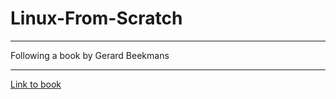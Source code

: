 # Linux-From-Scratch
--- 
Following a book by Gerard Beekmans

---
[Link to book](https://www.linuxfromscratch.org/lfs/downloads/10.0-rc1/LFS-BOOK-10.0-rc1-NOCHUNKS.html#pre-foreword)
